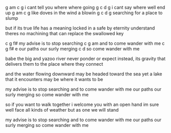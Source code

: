 g      am       c           g
i cant tell you where where going
g      c         d        g
i cant say where well end up
g      am       c           g
like doves in the wind a blowin
g      c         d        g
searching for a place to slump

but if its true life has a meaning
locked in a safe by eternity
understand theres no machining
that can replace the swallowed key

c                          g  f#
my advise is to stop searching
c                          g  am
and to come wander with me
c            g  f#   e
our paths our surly merging
c              d
so come wander with me

babe the big and yazoo river
never ponder or expect
instead, its gravity that delivers
them to the place where they connect

and the water flowing downward
may be headed toward the sea
yet a lake that it encounters
may be where it wants to be

my advise is to stop searching
and to come wander with me
our paths our surly merging
so come wander with me

so if you want to walk together
i welcome you with an open hand
im sure well face all kinds of weather
but as one we will stand

my advise is to stop searching
and to come wander with me
our paths our surly merging
so come wander with me

